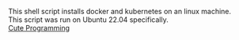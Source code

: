 This shell script installs docker and kubernetes on an linux machine.\
This script was run on Ubuntu 22.04 specifically.  
[Cute Programming](https://cuteprogramming.blog/2023/05/21/using-docker-and-kubernetes-without-docker-desktop-on-windows-11/)